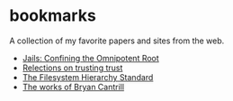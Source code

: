 # bookmarks

A collection of my favorite papers and sites from the web.

- [Jails: Confining the Omnipotent Root](https://papers.freebsd.org/2000/phk-jails.files/sane2000-jail.pdf)
- [Relections on trusting trust](https://www.archive.ece.cmu.edu/~ganger/712.fall02/papers/p761-thompson.pdf)
- [The Filesystem Hierarchy Standard](https://refspecs.linuxfoundation.org/FHS_3.0/fhs/index.html)
- [The works of Bryan Cantrill](http://dtrace.org/blogs/bmc/)
